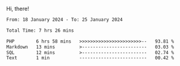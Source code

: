 Hi, there! 

<!--START_SECTION:waka-->

```txt
From: 18 January 2024 - To: 25 January 2024

Total Time: 7 hrs 26 mins

PHP        6 hrs 58 mins   >>>>>>>>>>>>>>>>>>>>>>>--   93.81 %
Markdown   13 mins         >------------------------   03.03 %
SQL        12 mins         >------------------------   02.74 %
Text       1 min           -------------------------   00.42 %
```

<!--END_SECTION:waka-->
